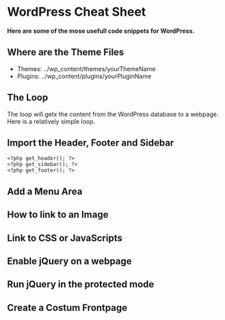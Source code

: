 # WordPress Cheat Sheet

**Here are some of the mose usefull code snippets for WordPress.**

## Where are the Theme Files

* Themes: ../wp_content/themes/yourThemeName
* Plugins: ../wp_content/plugins/yourPluginName

## The Loop

The loop will getx the content from the WordPress database to a webpage. Here is a relatively simple loop.

## Import the Header, Footer and Sidebar

~~~~
<?php get_header(); ?>
<?php get_sidebar(); ?>
<?php get_footer(); ?>
~~~~

## Add a Menu Area

## How to link to an Image

## Link to CSS or JavaScripts

## Enable jQuery on a webpage

## Run jQuery in the protected mode

## Create a Costum Frontpage

